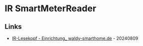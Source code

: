 # IR SmartMeterReader

## Links

* [IR-Lesekopf - Einrichtung_ waldy-smarthome.de](https://waldy-smarthome.de/ir-lesekopf/IR-Lesekopf-Einrichtung.pdf) - 20240809
